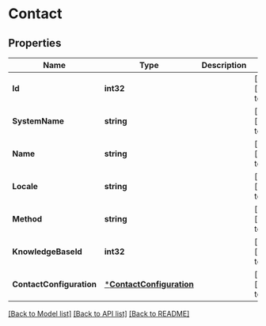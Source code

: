 # Contact

## Properties
Name | Type | Description | Notes
------------ | ------------- | ------------- | -------------
**Id** | **int32** |  | [optional] [default to null]
**SystemName** | **string** |  | [optional] [default to null]
**Name** | **string** |  | [optional] [default to null]
**Locale** | **string** |  | [optional] [default to null]
**Method** | **string** |  | [optional] [default to null]
**KnowledgeBaseId** | **int32** |  | [optional] [default to null]
**ContactConfiguration** | [***ContactConfiguration**](contactConfiguration.md) |  | [optional] [default to null]

[[Back to Model list]](../README.md#documentation-for-models) [[Back to API list]](../README.md#documentation-for-api-endpoints) [[Back to README]](../README.md)

